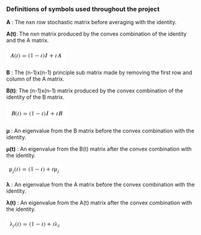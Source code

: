 ### Definitions of symbols used throughout the project

**A** : The nxn row stochastic matrix before averaging with the identity.

**A(t)**: The nxn matrix produced by the convex combination of the identity and the A matrix.

![](images/a_t_expression.png)

**B** : The (n-1)x(n-1) principle sub matrix made by removing the first row and column of the A matrix.

**B(t)**: The (n-1)x(n-1) matrix produced by the convex combination of the identity of the B matrix.

![](images/b_t_expression.png)

**μ** : An eigenvalue from the B matrix before the convex combination with the identity.

**μ(t)** : An eigenvalue from the B(t) matrix after the convex combination with the identity.

![](images/mu_expression.png)

**λ** : An eigenvalue from the A matrix before the convex combination with the identity.

**λ(t)** : An eigenvalue from the A(t) matrix after the convex combination with the identity.

![](images/lambda_expression.png)